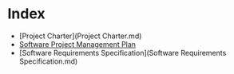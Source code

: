 # Index

+ [Project Charter](Project Charter.md)
+ [Software Project Management Plan](software_project_management_plan.md)
+ [Software Requirements Specification](Software Requirements Specification.md)
